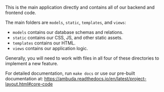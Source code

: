 This is the main application directly and contains all of our backend and
frontend code.

The main folders are `models`, `static`, `templates`, and `views`:

- `models` contains our database schemas and relations.
- `static` contains our CSS, JS, and other static assets.
- `templates` contains our HTML.
- `views` contains our application logic.

Generally, you will need to work with files in all four of these directories to
implement a new feature.

For detailed documentation, run `make docs` or use our pre-built documentation
at: https://ambuda.readthedocs.io/en/latest/project-layout.html#core-code
